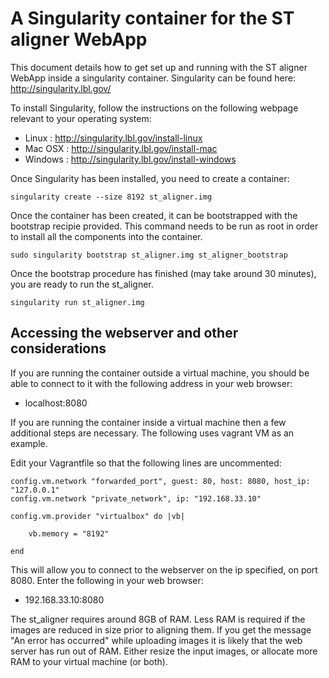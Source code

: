 # A Singularity container for the ST aligner WebApp

This document details how to get set up and running with the ST aligner WebApp inside a singularity container.
Singularity can be found here: http://singularity.lbl.gov/

To install Singularity, follow the instructions on the following webpage relevant to your operating system:
- Linux		: http://singularity.lbl.gov/install-linux
- Mac OSX	: http://singularity.lbl.gov/install-mac
- Windows 	: http://singularity.lbl.gov/install-windows

Once Singularity has been installed, you need to create a container:

```
singularity create --size 8192 st_aligner.img
```

Once the container has been created, it can be bootstrapped with the bootstrap recipie provided. This command needs to be run as root in order to install all the components into the container.

```
sudo singularity bootstrap st_aligner.img st_aligner_bootstrap
```

Once the bootstrap procedure has finished (may take around 30 minutes), you are ready to run the st_aligner.

```
singularity run st_aligner.img
```

Accessing the webserver and other considerations
------------------------------------------------

If you are running the container outside a virtual machine, you should be able to connect to it with the following address in your web browser:

- localhost:8080

If you are running the container inside a virtual machine then a few additional steps are necessary.
The following uses vagrant VM as an example.

Edit your Vagrantfile so that the following lines are uncommented:
```
config.vm.network "forwarded_port", guest: 80, host: 8080, host_ip: "127.0.0.1"
config.vm.network "private_network", ip: "192.168.33.10"

config.vm.provider "virtualbox" do |vb|

	vb.memory = "8192"

end
```

This will allow you to connect to the webserver on the ip specified, on port 8080. Enter the following in your web browser:

- 192.168.33.10:8080

The st_aligner requires around 8GB of RAM. Less RAM is required if the images are reduced in size prior to aligning them. If you get the message "An error has occurred" while uploading images it is likely that the web server has run out of RAM. Either resize the input images, or allocate more RAM to your virtual machine (or both).
